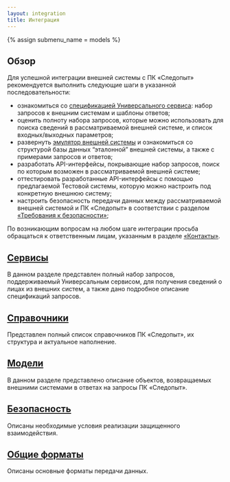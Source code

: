 ```yaml
---
layout: integration
title: Интеграция
---
```


{% assign submenu_name = models %}

## Обзор

Для успешной интеграции внешней системы с ПК «Следопыт» рекомендуется выполнить следующие шаги в указанной последовательности:

* ознакомиться со [спецификацией Универсального сервиса]({{site.baseurl}}/integration/services): набор запросов к внешним системам и шаблоны ответов;
* оценить полноту набора запросов, которые можно использовать для поиска сведений в рассматриваемой внешней системе, и список входных/выходных параметров;
* развернуть [эмулятор внешней системы]({{site.baseurl}}/demo) и ознакомиться со структурой базы данных “эталонной” внешней системы, а также с примерами запросов и ответов;
* разработать API-интерфейсы, покрывающие набор запросов, поиск по которым возможен в рассматриваемой внешней системе;
* оттестировать разработанные API-интерфейсы с помощью предлагаемой Тестовой системы, которую можно настроить под конкретную внешнюю систему;
* настроить безопасность передачи данных между рассматриваемой внешней системой и ПК «Следопыт» в соответствии с разделом [«Требования к безопасности»]({{site.baseurl}}/integration/security);

По возникающим вопросам на любом шаге интеграции просьба обращаться к ответственным лицам, указанным в разделе [«Контакты»]({{site.baseurl}}/contacts).


## [Сервисы]({{site.baseurl}}/integration/services)
В данном разделе представлен полный набор запросов, поддерживаемый Универсальным сервисом, для получения сведений о лицах из внешних систем, а также дано подробное описание спецификаций запросов.

## [Справочники]({{site.baseurl}}/integration/classifiers)
Представлен полный список справочников ПК «Следопыт», их структура и актуальное наполнение.

## [Модели]({{site.baseurl}}/integration/models)
В данном разделе представлено описание объектов, возвращаемых внешними системами в ответах на запросы ПК «Следопыт».

## [Безопасность]({{site.baseurl}}/integration/security)
Описаны необходимые условия реализации защищенного взаимодействия.

## [Общие форматы]({{site.baseurl}}/integration/formats.html)
Описаны основные форматы передачи данных.

